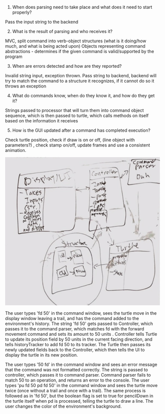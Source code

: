 1. When does parsing need to take place and what does it need to start properly?

Pass the input string to the backend

2. What is the result of parsing and who receives it?

MVC, split command into verb-object structures (what is it doing/how much, and what is being acted upon)
Objects representing command abstractions - determines if the given command is valid/supported by the program

3. When are errors detected and how are they reported?

Invalid string input, exception thrown. Pass string to backend, backend will try to match the command to a structure it recognizes, if it cannot do so it throws an exception

4. What do commands know, when do they know it, and how do they get it?

Strings passed to processor that will turn them into command object sequence, which is then passed to turtle, which calls methods on itself based on the information it receives

5. How is the GUI updated after a command has completed execution?

Check turtle position, check if draw is on or off, (line object with parameters?) , check stamp on/off, update frames and use a consistent animation.

![Design Diagram](slogo_design.jpg "Design Diagram")

The user types 'fd 50' in the command window, sees the turtle move in the display window leaving a trail, and has the command added to the environment's history.
    The string 'fd 50' gets passed to Controller, which passes it to the command parser, which matches fd with the forward movement command and sets its amount to 50 units
    . Controller tells Turtle to update its position field by 50 units in the current facing direction, and tells historyTracker to add fd 50 to its tracker. The Turtle then 
    passes its newly updated fields back to the Controller, which then tells the UI to display the turtle in its new position.

The user types '50 fd' in the command window and sees an error message that the command was not formatted correctly.
    The string is passed to controller, which passes it to command parser. Command parser fails to match 50 to an operation, and returns an error to the console.
The user types 'pu fd 50 pd fd 50' in the command window and sees the turtle move twice (once without a trail and once with a trail).
    The same process is followed as in 'fd 50', but the boolean flag is set to true for pencilDown in the turtle itself when pd is processed, telling the turtle to draw a line.
The user changes the color of the environment's background.